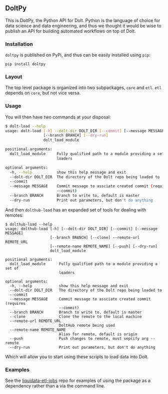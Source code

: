 ## DoltPy
This is DoltPy, the Python API for Dolt. Python is the language of choice for data science and data engineering, and thus we thought it would be wise to publish an API for building automated workflows on top of Dolt. 

### Installation
`doltpy` is published on PyPi, and thus can be easily installed using `pip`:
```
pip install doltpy
```

### Layout
The top level package is organized into two subpackages, `core` and `etl`. `etl` depends on `core`, but not vice versa. 

### Usage
You will then have two commands at your disposal:
```bash
$ dolt-load --help
usage: dolt-load [-h] --dolt-dir DOLT_DIR [--commit] [--message MESSAGE]
                 [--branch BRANCH] [--dry-run]
                 dolt_load_module

positional arguments:
  dolt_load_module     Fully qualified path to a module providing a set of
                       loaders

optional arguments:
  -h, --help           show this help message and exit
  --dolt-dir DOLT_DIR  The directory of the Dolt repo being loaded to
  --commit
  --message MESSAGE    Commit message to assciate created commit (requires
                       --commit)
  --branch BRANCH      Branch to write to, default is master
  --dry-run            Print out parameters, but don't do anything
```
And then `dolthub-load` has an expanded set of tools for dealing with remotes:
```
$ dolthub-load --help
usage: dolthub-load [-h] [--dolt-dir DOLT_DIR] [--commit] [--message MESSAGE]
                    [--branch BRANCH] [--clone] --remote-url REMOTE_URL
                    [--remote-name REMOTE_NAME] [--push] [--dry-run]
                    dolt_load_module

positional arguments:
  dolt_load_module      Fully qualified path to a module providing a set of
                        loaders

optional arguments:
  -h, --help            show this help message and exit
  --dolt-dir DOLT_DIR   The directory of the Dolt repo being loaded to
  --commit
  --message MESSAGE     Commit message to assciate created commit (requires
                        --commit)
  --branch BRANCH       Branch to write to, default is master
  --clone               Clone the remote to the local machine
  --remote-url REMOTE_URL
                        DoltHub remote being used
  --remote-name REMOTE_NAME
                        Alias for remote, default is origin
  --push                Push changes to remote, must sepcify arg --remote
  --dry-run             Print out parameters, but don't do anything
```
Which will allow you to start using these scripts to load data into Dolt.

### Examples
See the [liquidata-etl-jobs](https://github.com/liquidata-inc/liquidata-etl-jobs) repo for examples of using the package as a dependency rather than a via the command line.
